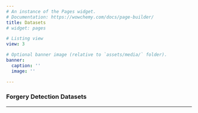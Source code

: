 ```yaml
---
# An instance of the Pages widget.
# Documentation: https://wowchemy.com/docs/page-builder/
title: Datasets
# widget: pages

# Listing view
view: 3

# Optional banner image (relative to `assets/media/` folder).
banner:
  caption: ''
  image: ''

---
```

###  Forgery Detection Datasets
---
